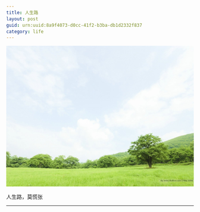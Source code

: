 ```yaml
---
title: 人生路
layout: post
guid: urn:uuid:8a9f4073-d0cc-41f2-b3ba-db1d2332f837
category: life
---
```


![cat](/media/files/2013/favorite.jpg)

人生路，莫慌张

---


